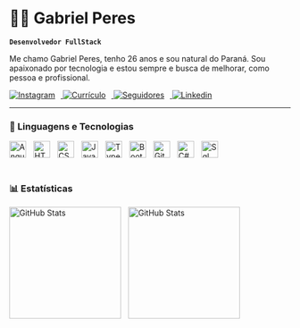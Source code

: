 # 🧑‍💻 Gabriel Peres

**`Desenvolvedor FullStack`**

Me chamo Gabriel Peres, tenho 26 anos e sou natural do Paraná. Sou apaixonado por tecnologia e estou sempre e busca de melhorar, como pessoa e profissional.

<p align="left">
    <a href="https://www.instagram.com/gabecperes/">
        <img 
            alt="Instagram" 
            title="Instagram" 
            style="padding-right: 10px;"
            src="https://custom-icon-badges.demolab.com/badge/instagram-red?style=for-the-badge&logo=mention&logoColor=white"
        />
    </a>
    <a href="https://gabeperes.github.io/AboutMe/">
        <img 
            alt="Currículo" 
            title="Mais sobre mim" 
            style="padding-right: 10px;"
            src="https://custom-icon-badges.demolab.com/badge/-sobre mim-plum?style=for-the-badge&logo=user&logoColor=black"
        />
    </a> 
    <a href="https://github.com/GabePeres?tab=followers">
        <img 
            alt="Seguidores" 
            title="Me siga no GitHub" 
            style="padding-right: 10px;"
            src="https://custom-icon-badges.demolab.com/github/followers/GabePeres?color=236ad3&labelColor=1155ba&style=for-the-badge&logo=github&label=Seguidores&logoColor=white"
        />
    </a>
        <a href="https://www.linkedin.com/in/gabrielcavalheiroperes/">
        <img 
            alt="Linkedin" 
            title="Conecte-se comigo" 
            src="https://custom-icon-badges.demolab.com/badge/-Linkedin-white?style=for-the-badge&logo=lin&logoColor=white"
        />
    </a>
</p>

---

### 🤖 Linguagens e Tecnologias

<img 
    align="left" 
    alt="Angular" 
    title="Angular"
    width="30px" 
    style="padding-right: 10px;"
    src="https://cdn.jsdelivr.net/gh/devicons/devicon@latest/icons/angular/angular-original.svg" />  

<img 
    align="left" 
    alt="HTML"
    title="HTML" 
    width="30px" 
    style="padding-right: 10px;" 
    src="https://cdn.jsdelivr.net/gh/devicons/devicon@latest/icons/html5/html5-original.svg" 
/>
<img 
    align="left" 
    alt="CSS" 
    title="CSS"
    width="30px" 
    style="padding-right: 10px;" 
    src="https://cdn.jsdelivr.net/gh/devicons/devicon@latest/icons/css3/css3-original.svg" 
/>
<img 
    align="left" 
    alt="JavaScript" 
    title="JavaScript"
    width="30px" 
    style="padding-right: 10px;" 
    src="https://cdn.jsdelivr.net/gh/devicons/devicon@latest/icons/javascript/javascript-original.svg" 
/>
<img 
    align="left" 
    alt="TypeScript"
    title="TypeScript" 
    width="30px" 
    style="padding-right: 10px;" 
    src="https://cdn.jsdelivr.net/gh/devicons/devicon@latest/icons/typescript/typescript-original.svg" 
/>
<img 
    align="left" 
    alt="Bootstrap"
    title="Bootstrap" 
    width="30px" 
    style="padding-right: 10px;" 
    src="https://cdn.jsdelivr.net/gh/devicons/devicon@latest/icons/bootstrap/bootstrap-original.svg" 
/>
<img 
    align="left" 
    alt="Git" 
    title="Git"
    width="30px" 
    style="padding-right: 10px;" 
    src="https://cdn.jsdelivr.net/gh/devicons/devicon@latest/icons/git/git-original.svg" 
/>
<img 
    align="left" 
    alt="C#" 
    title="C#"
    width="30px" 
    style="padding-right: 10px;" 
    src="https://cdn.jsdelivr.net/gh/devicons/devicon@latest/icons/csharp/csharp-original.svg" 
/>

<img 
    align="left" 
    alt="Sql" 
    title="Sql"
    width="30px" 
    style="padding-right: 10px;"
    src="https://cdn.jsdelivr.net/gh/devicons/devicon@latest/icons/azuresqldatabase/azuresqldatabase-original.svg" />              
<br/>
<br/>

### 📊 Estatísticas

<p>
  <img 
    align="left" 
    alt="GitHub Stats" 
    height="200" 
    style="padding-right: 10px;" 
    src="https://github-readme-stats.vercel.app/api?username=GabePeres&show_icons=true&theme=tokyonight&include_all_commits=true&locale=pt-br" 
  />

<img 
      align="left" 
      alt="GitHub Stats" 
      height="200" 
      src="https://github-readme-stats.vercel.app/api/top-langs/?username=gabeperes&theme=tokyonight&layout=compact&custom_title=Tecnologias&langs_count=9" 
  />

</p>
